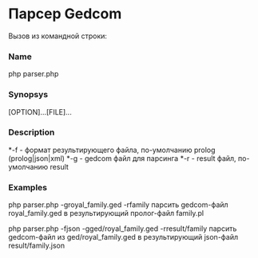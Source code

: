 # Парсер Gedcom

Вызов из командной строки:

### Name
php parser.php

### Synopsys
[OPTION]...[FILE]...

### Description
*-f - формат результирующего файла, по-умолчанию prolog (prolog|json|xml)
*-g                  - gedcom файл для парсинга
*-r                  - result файл, по-умолчанию result

### Examples
php parser.php -groyal_family.ged -rfamily
парсить gedcom-файл royal_family.ged в результирующий пролог-файл family.pl

php parser.php -fjson -gged/royal_family.ged -rresult/family
парсить gedcom-файл из ged/royal_family.ged в результирующий json-файл result/family.json
